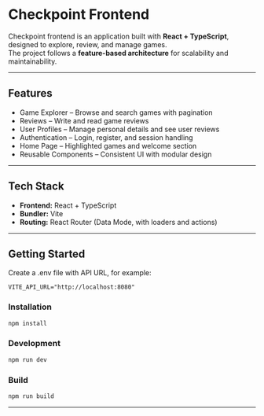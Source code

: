 # Checkpoint Frontend

Checkpoint frontend is an application built with **React + TypeScript**, designed to explore, review, and manage games.  
The project follows a **feature-based architecture** for scalability and maintainability.

---

## Features

- Game Explorer – Browse and search games with pagination  
- Reviews – Write and read game reviews  
- User Profiles – Manage personal details and see user reviews  
- Authentication – Login, register, and session handling  
- Home Page – Highlighted games and welcome section  
- Reusable Components – Consistent UI with modular design  

---

## Tech Stack

- **Frontend:** React + TypeScript  
- **Bundler:** Vite  
- **Routing:** React Router (Data Mode, with loaders and actions)

---

## Getting Started

Create a .env file with API URL, for example:

```env
VITE_API_URL="http://localhost:8080"
````

### Installation
```bash
npm install
```

### Development
```bash
npm run dev
```

### Build
```bash
npm run build
```

---

